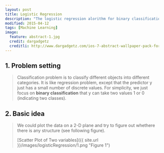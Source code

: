 ```yaml
---
layout: post
title: Logistic Regression
description: "The logistic regression alorithm for binary classification"
modified: 2015-04-12
tags: [Machine Learning]
image:
  feature: abstract-1.jpg
  credit: dargadgetz
  creditli: http://www.dargadgetz.com/ios-7-abstract-wallpaper-pack-for-iphone-5-and-ipod-touch-retina/
---
```


## 1. Problem setting
> Classification problem is to classify different objects into different categories. It is like regression problem, except that the predictor y just has a small number of discrete values. For simplicity, we just focus on **binary classification** that y can take two values 1 or 0 (indicating two classes). 

## 2. Basic idea
> We could plot the data on a 2-D plane and try to figure out whethere there is any structure (see following figure).
> 
>[Scatter Plot of Two variables]({{ site.url }}/images/logisticRegression/1.png "Figure 1")